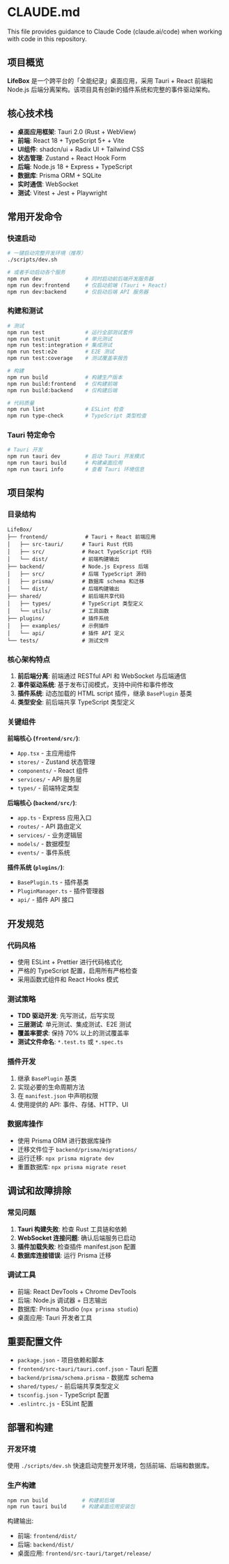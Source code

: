 # CLAUDE.md

This file provides guidance to Claude Code (claude.ai/code) when working with code in this repository.

## 项目概览

**LifeBox** 是一个跨平台的「全能纪录」桌面应用，采用 Tauri + React 前端和 Node.js 后端分离架构。该项目具有创新的插件系统和完整的事件驱动架构。

## 核心技术栈

- **桌面应用框架**: Tauri 2.0 (Rust + WebView)
- **前端**: React 18 + TypeScript 5+ + Vite
- **UI组件**: shadcn/ui + Radix UI + Tailwind CSS
- **状态管理**: Zustand + React Hook Form
- **后端**: Node.js 18 + Express + TypeScript
- **数据库**: Prisma ORM + SQLite
- **实时通信**: WebSocket
- **测试**: Vitest + Jest + Playwright

## 常用开发命令

### 快速启动
```bash
# 一键启动完整开发环境（推荐）
./scripts/dev.sh

# 或者手动启动各个服务
npm run dev              # 同时启动前后端开发服务器
npm run dev:frontend     # 仅启动前端 (Tauri + React)
npm run dev:backend      # 仅启动后端 API 服务器
```

### 构建和测试
```bash
# 测试
npm run test             # 运行全部测试套件
npm run test:unit        # 单元测试
npm run test:integration # 集成测试
npm run test:e2e         # E2E 测试
npm run test:coverage    # 测试覆盖率报告

# 构建
npm run build            # 构建生产版本
npm run build:frontend   # 仅构建前端
npm run build:backend    # 仅构建后端

# 代码质量
npm run lint             # ESLint 检查
npm run type-check       # TypeScript 类型检查
```

### Tauri 特定命令
```bash
# Tauri 开发
npm run tauri dev        # 启动 Tauri 开发模式
npm run tauri build      # 构建桌面应用
npm run tauri info       # 查看 Tauri 环境信息
```

## 项目架构

### 目录结构
```
LifeBox/
├── frontend/            # Tauri + React 前端应用
│   ├── src-tauri/      # Tauri Rust 代码
│   ├── src/            # React TypeScript 代码
│   └── dist/           # 前端构建输出
├── backend/            # Node.js Express 后端
│   ├── src/            # 后端 TypeScript 源码
│   ├── prisma/         # 数据库 schema 和迁移
│   └── dist/           # 后端构建输出
├── shared/             # 前后端共享代码
│   ├── types/          # TypeScript 类型定义
│   └── utils/          # 工具函数
├── plugins/            # 插件系统
│   ├── examples/       # 示例插件
│   └── api/            # 插件 API 定义
└── tests/              # 测试文件
```

### 核心架构特点

1. **前后端分离**: 前端通过 RESTful API 和 WebSocket 与后端通信
2. **事件驱动系统**: 基于发布订阅模式，支持中间件和事件修改
3. **插件系统**: 动态加载的 HTML script 插件，继承 `BasePlugin` 基类
4. **类型安全**: 前后端共享 TypeScript 类型定义

### 关键组件

**前端核心 (`frontend/src/`)**:
- `App.tsx` - 主应用组件
- `stores/` - Zustand 状态管理
- `components/` - React 组件
- `services/` - API 服务层
- `types/` - 前端特定类型

**后端核心 (`backend/src/`)**:
- `app.ts` - Express 应用入口
- `routes/` - API 路由定义
- `services/` - 业务逻辑层
- `models/` - 数据模型
- `events/` - 事件系统

**插件系统 (`plugins/`)**:
- `BasePlugin.ts` - 插件基类
- `PluginManager.ts` - 插件管理器
- `api/` - 插件 API 接口

## 开发规范

### 代码风格
- 使用 ESLint + Prettier 进行代码格式化
- 严格的 TypeScript 配置，启用所有严格检查
- 采用函数式组件和 React Hooks 模式

### 测试策略
- **TDD 驱动开发**: 先写测试，后写实现
- **三层测试**: 单元测试、集成测试、E2E 测试
- **覆盖率要求**: 保持 70% 以上的测试覆盖率
- **测试文件命名**: `*.test.ts` 或 `*.spec.ts`

### 插件开发
1. 继承 `BasePlugin` 基类
2. 实现必要的生命周期方法
3. 在 `manifest.json` 中声明权限
4. 使用提供的 API: 事件、存储、HTTP、UI

### 数据库操作
- 使用 Prisma ORM 进行数据库操作
- 迁移文件位于 `backend/prisma/migrations/`
- 运行迁移: `npx prisma migrate dev`
- 重置数据库: `npx prisma migrate reset`

## 调试和故障排除

### 常见问题
1. **Tauri 构建失败**: 检查 Rust 工具链和依赖
2. **WebSocket 连接问题**: 确认后端服务已启动
3. **插件加载失败**: 检查插件 manifest.json 配置
4. **数据库连接错误**: 运行 Prisma 迁移

### 调试工具
- 前端: React DevTools + Chrome DevTools
- 后端: Node.js 调试器 + 日志输出
- 数据库: Prisma Studio (`npx prisma studio`)
- 桌面应用: Tauri 开发者工具

## 重要配置文件

- `package.json` - 项目依赖和脚本
- `frontend/src-tauri/tauri.conf.json` - Tauri 配置
- `backend/prisma/schema.prisma` - 数据库 schema
- `shared/types/` - 前后端共享类型定义
- `tsconfig.json` - TypeScript 配置
- `.eslintrc.js` - ESLint 配置

## 部署和构建

### 开发环境
使用 `./scripts/dev.sh` 快速启动完整开发环境，包括前端、后端和数据库。

### 生产构建
```bash
npm run build           # 构建前后端
npm run tauri build     # 构建桌面应用安装包
```

构建输出:
- 前端: `frontend/dist/`
- 后端: `backend/dist/`
- 桌面应用: `frontend/src-tauri/target/release/`